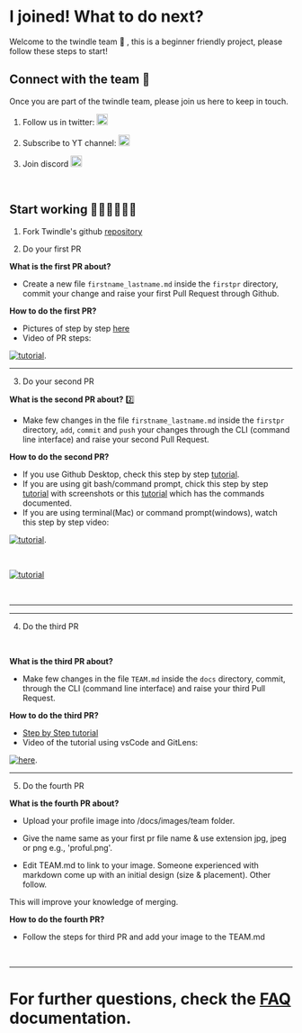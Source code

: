 # I joined! What to do next?

Welcome to the twindle team 🥳 , this is a beginner friendly project, please follow these steps to start!


## Connect with the team 📱

Once you are part of the twindle team, please join us here to keep in touch.

1. Follow us in twitter: [<img src='https://cdn2.iconfinder.com/data/icons/colorful-guache-social-media-logos-1/155/social-media_twitter-512.png' height=20 width=20 />](https://twitter.com/twindleco)

2. Subscribe to YT channel: [<img src ='https://cdn2.iconfinder.com/data/icons/colorful-guache-social-media-logos-1/157/social-media_youtube-512.png'  width=20 height=20 />](https://www.youtube.com/channel/UCKxUmbHq5P5pd5IyUiZ8MHA)

3. Join discord [<img src ='https://cdn2.iconfinder.com/data/icons/colorful-guache-social-media-logos-1/159/social-media_discord-alt-512.png'  width=20 height=20 />](https://discord.com/invite/jBj2zMR)

<br>

## Start working 👩🏽‍💻👨🏽‍💻

1. Fork Twindle's github [repository](https://github.com/twindle-co/twindle)

2. Do your first PR

**What is the first PR about?**
- Create a new file `firstname_lastname.md` inside the `firstpr` directory, commit your change and raise your first Pull Request through Github.

**How to do the first PR?**
- Pictures of step by step [here](https://github.com/twindle-co/twindle/issues/57)
- Video of PR steps:   

[![tutorial](https://img.youtube.com/vi/bzaBiQQl6fU/0.jpg)](https://youtu.be/bzaBiQQl6fU).


-----

3. Do your second PR

**What is the second PR about?** 2️⃣
- Make few changes in the file `firstname_lastname.md` inside the `firstpr` directory, `add`, `commit` and `push` your changes through the CLI (command line interface) and raise your second Pull Request. 

**How to do the second PR?**
- If you use Github Desktop, check this step by step [tutorial](https://github.com/twindle-co/twindle/issues/177).
- If you are using git bash/command prompt, chick this step by step [tutorial](https://github.com/twindle-co/twindle/issues/163) with screenshots or this [tutorial](https://github.com/twindle-co/twindle/issues/156) which has the commands documented.
- If you are using terminal(Mac) or command prompt(windows), watch this step by step video:

[![tutorial](https://img.youtube.com/vi/7I9StcZt5cI/0.jpg)](https://youtu.be/7I9StcZt5cI).

<br>

[![tutorial](https://img.youtube.com/vi/bPBTumdMhyQ/0.jpg)](https://youtu.be/bPBTumdMhyQ)

<br>

---

-----

4. Do the third PR
<br>

**What is the third PR about?**
- Make few changes in the file `TEAM.md` inside the `docs` directory, commit, through the CLI (command line interface) and raise your third Pull Request.  


**How to do the third PR?**

- [Step by Step tutorial](https://github.com/twindle-co/twindle/issues/226)
- Video of the tutorial using vsCode and GitLens:   

[![here](https://img.youtube.com/vi/U2bOwEY-vKo/0.jpg)](https://youtu.be/7I9StcZt5cI).


---

5. Do the fourth PR

**What is the fourth PR about?**
- Upload your profile image into /docs/images/team folder.

- Give the name same as your first pr file name & use extension jpg, jpeg or png e.g., 'proful.png'.

- Edit TEAM.md to link to your image. Someone experienced with markdown come up with an initial design (size & placement). Other follow.

This will improve your knowledge of merging. 

**How to do the fourth PR?**

- Follow the steps for third PR and add your image to the TEAM.md

<br>

---

For further questions, check the [FAQ](https://github.com/twindle-co/twindle/blob/main/docs/FAQ.md) documentation.
=======
